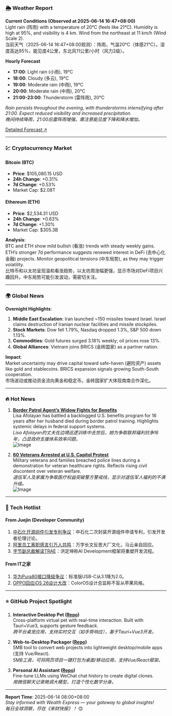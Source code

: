
### 🌦️ Weather Report  
**Current Conditions (Observed at 2025-06-14 16:47+08:00)**  
Light rain (阵雨) with a temperature of 20°C (feels like 21°C). Humidity is high at 95%, and visibility is 4 km. Wind from the northeast at 11 km/h (Wind Scale 2).  
当前天气（2025-06-14 16:47+08:00观测）：阵雨，气温20°C（体感21°C）。湿度高达95%，能见度4公里，东北风11公里/小时（风力2级）。  

**Hourly Forecast**  
- **17:00**: Light rain (小雨), 19°C  
- **18:00**: Cloudy (多云), 19°C  
- **19:00**: Moderate rain (中雨), 19°C  
- **20:00**: Moderate rain (中雨), 20°C  
- **21:00-23:00**: Thunderstorm (雷阵雨), 20°C  

*Rain persists throughout the evening, with thunderstorms intensifying after 21:00. Expect reduced visibility and increased precipitation.*  
*晚间持续降雨，21:00后雷阵雨增强。需注意能见度下降和降水增加。*  

[Detailed Forecast ↗️](https://www.qweather.com/weather/beijing-101010100.html)  

---

### 💹 Cryptocurrency Market  
#### Bitcoin (BTC)  
- **Price**: $105,080.15 USD  
- **24h Change**: +0.31%  
- **7d Change**: +0.53%  
- Market Cap: $2.08T  

#### Ethereum (ETH)  
- **Price**: $2,534.31 USD  
- **24h Change**: +0.63%  
- **7d Change**: +1.30%  
- Market Cap: $305.3B  

**Analysis**:  
BTC and ETH show mild bullish (看涨) trends with steady weekly gains. ETH’s stronger 7d performance suggests renewed interest in DeFi (去中心化金融) projects. Monitor geopolitical tensions (中东局势), as they may trigger volatility.  
比特币和以太坊呈现温和看涨趋势，以太坊周涨幅更强，显示市场对DeFi项目兴趣回升。中东局势可能引发波动，需密切关注。  

---

### 🌍 Global News  
**Overnight Highlights**:  
1. **Middle East Escalation**: Iran launched ~150 missiles toward Israel. Israel claims destruction of Iranian nuclear facilities and missile stockpiles.  
2. **Stock Markets**: Dow fell 1.79%, Nasdaq dropped 1.3%, S&P 500 down 1.13%.  
3. **Commodities**: Gold futures surged 3.18% weekly; oil prices rose 13%.  
4. **Global Alliances**: Vietnam joins BRICS (金砖国家) as a partner nation.  

**Impact**:  
Market uncertainty may drive capital toward safe-haven (避险资产) assets like gold and stablecoins. BRICS expansion signals growing South-South cooperation.  
市场波动或推动资金流向黄金和稳定币。金砖国家扩大体现南南合作深化。  

---

### 🔥 Hot News  
1. **[Border Patrol Agent’s Widow Fights for Benefits](https://www.yahoo.com/news/border-patrol-agent-died-2009-040314418.html)**  
   Lisa Afolayan has battled a backlogged U.S. benefits program for 16 years after her husband died during border patrol training. Highlights systemic delays in federal support systems.  
   *Lisa Afolayan的丈夫在边境巡逻训练中去世后，她为争取联邦福利抗争16年，凸显政府支援体系效率问题。*  
   ![Image](https://s.yimg.com/ny/api/res/1.2/.Dn9iVnrvOv3MsBUyYLkFg--/YXBwaWQ9aGlnaGxhbmRlcjt3PTEyMDA7aD04MDA-/https://media.zenfs.com/en/ap.org/278292fd8ea01b8bad60c853b3f1de91)  

2. **[60 Veterans Arrested at U.S. Capitol Protest](https://www.yahoo.com/news/police-arrest-roughly-60-protesters-015048673.html)**  
   Military veterans and families breached police lines during a demonstration for veteran healthcare rights. Reflects rising civil discontent over veteran welfare.  
   *退伍军人及家属为争取医疗权益突破警方警戒线，显示对退伍军人福利的不满升级。*  
   ![Image](https://media.zenfs.com/en/cnn_articles_875/6f3a6a397b9b0456aa947d66ed1db770)  

---

### 🚀 Tech Hotlist  
#### **From Juejin (Developer Community)**  
1. [中石化开源组件引发专利争议](https://juejin.cn/post/7514858513442078754)：中石化二次封装开源组件申请专利，引发开发者伦理讨论。  
2. [阿里员工离职感言引万人共鸣](https://juejin.cn/post/7514604514872459273)：万字长文反思大厂文化，马云亲自回应。  
3. [字节副总裁解读TRAE](https://juejin.cn/post/7514956702346952713)：洪定坤称AI Development框架将重塑开发流程。  

#### **From IT之家**  
1. [华为Pura80接口降级争议](https://www.ithome.com/0/860/597.htm)：标准版USB-C从3.1降为2.0。  
2. [OPPO回应iOS 26设计大改](https://www.ithome.com/0/860/672.htm)：ColorOS设计总监称不盲从苹果风格。  

---

### ⭐ GitHub Project Spotlight  
1. **Interactive Desktop Pet ([Repo](https://hellogithub.com/repository/7d23863fd4be47b39e816193ded385c9))**  
   Cross-platform virtual pet with real-time interaction. Built with Tauri+Vue3, supports gesture feedback.  
   *跨平台桌宠应用，支持实时交互（如手势响应），基于Tauri+Vue3开发。*  

2. **Web-to-Desktop Packager ([Repo](https://hellogithub.com/repository/d148f8fac78b45fe9b94c82757c3f86b))**  
   5MB tool to convert web projects into lightweight desktop/mobile apps (支持 Vue/React).  
   *5MB工具，可将网页项目一键打包为桌面/移动应用，支持Vue/React框架。*  

3. **Personal AI Assistant ([Repo](https://hellogithub.com/repository/12ab209b56cb4cfd885c8cfd4cfdd53e))**  
   Fine-tune LLMs using WeChat chat history to create digital clones.  
   *用微信聊天记录微调大模型，打造个性化数字分身。*  

---  
**Report Time**: 2025-06-14 08:00+08:00  
*Stay informed with Wealth Express — your gateway to global insights!*  
*每日全球洞察，尽在《来财快报》！* 😊